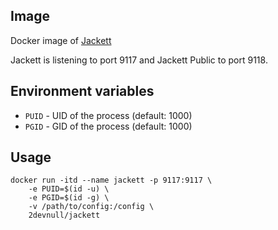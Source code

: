 ## Image

Docker image of [Jackett](https://github.com/Jackett/Jackett)

Jackett is listening to port 9117 and Jackett Public to port 9118.

## Environment variables

* `PUID` - UID of the process (default: 1000)
* `PGID` - GID of the process (default: 1000)

## Usage

```
docker run -itd --name jackett -p 9117:9117 \
    -e PUID=$(id -u) \
    -e PGID=$(id -g) \
    -v /path/to/config:/config \
    2devnull/jackett
```
